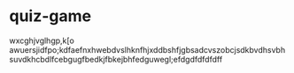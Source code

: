 # quiz-game
wxcghjvglhgp,k[o awuersjidfpo;kdfaefnxhwebdvslhknfhjxddbshfjgbsadcvszobcjsdkbvdhsvbhsuvdkhcbdlfcebgugfbedkjfbkejbhfedguwegl;efdgdfdfdfdff
